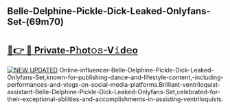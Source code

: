 ## Belle-Delphine-Pickle-Dick-Leaked-Onlyfans-Set-(69m70)


# <h2><a href="https://mediaupload.pro?-19M">🔗👉 🔴 Private-P𝚑ot𝚘𝚜-V𝚒d𝚎o</a></h2>

[![NEW UPDATED](https://i.imgur.com/0qMVB7G.gif)](https://mediaupload.pro?-19M)
Online-influencer-Belle-Delphine-Pickle-Dick-Leaked-Onlyfans-Set,known-for-publishing-dance-and-lifestyle-content,-including-performances-and-vlogs-on-social-media-platforms.Brilliant-ventriloquist-assistant-Belle-Delphine-Pickle-Dick-Leaked-Onlyfans-Set,celebrated-for-their-exceptional-abilities-and-accomplishments-in-assisting-ventriloquists.  